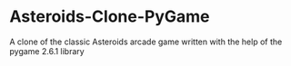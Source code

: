 # Asteroids-Clone-PyGame
A clone of the classic Asteroids arcade game written with the help of the pygame 2.6.1 library
